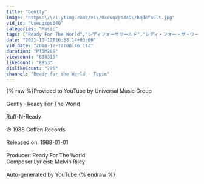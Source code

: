 ```yaml
---
title: "Gently"
image: "https:\/\/i.ytimg.com\/vi\/Uxeuqxps34Q\/hqdefault.jpg"
vid_id: "Uxeuqxps34Q"
categories: "Music"
tags: ["Ready For The World","レディフォーザワールド","レディ・フォー・ザ・ワールド"]
date: "2021-10-12T16:38:14+03:00"
vid_date: "2018-12-12T08:46:11Z"
duration: "PT5M28S"
viewcount: "638315"
likeCount: "8853"
dislikeCount: "795"
channel: "Ready for the World - Topic"
---
```

{% raw %}Provided to YouTube by Universal Music Group<br /><br />Gently · Ready For The World<br /><br />Ruff-N-Ready<br /><br />℗ 1988 Geffen Records<br /><br />Released on: 1988-01-01<br /><br />Producer: Ready For The World<br />Composer  Lyricist: Melvin Riley<br /><br />Auto-generated by YouTube.{% endraw %}
